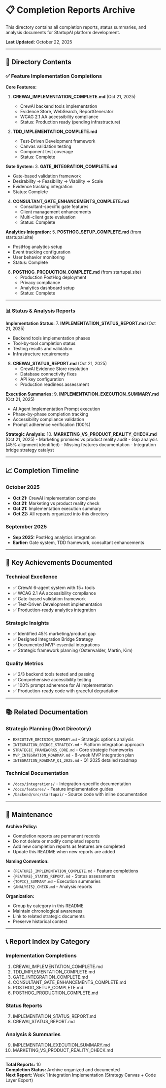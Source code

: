 # 📋 Completion Reports Archive

This directory contains all completion reports, status summaries, and analysis documents for StartupAI platform development.

**Last Updated:** October 22, 2025

---

## 📁 Directory Contents

### ✅ Feature Implementation Completions

**Core Features:**
1. **CREWAI_IMPLEMENTATION_COMPLETE.md** (Oct 21, 2025)
   - CrewAI backend tools implementation
   - Evidence Store, WebSearch, ReportGenerator
   - WCAG 2.1 AA accessibility compliance
   - Status: Production ready (pending infrastructure)

2. **TDD_IMPLEMENTATION_COMPLETE.md**
   - Test-Driven Development framework
   - Canvas validation testing
   - Component test coverage
   - Status: Complete

**Gate System:**
3. **GATE_INTEGRATION_COMPLETE.md**
   - Gate-based validation framework
   - Desirability → Feasibility → Viability → Scale
   - Evidence tracking integration
   - Status: Complete

4. **CONSULTANT_GATE_ENHANCEMENTS_COMPLETE.md**
   - Consultant-specific gate features
   - Client management enhancements
   - Multi-client gate evaluation
   - Status: Complete

**Analytics Integration:**
5. **POSTHOG_SETUP_COMPLETE.md** (from startupai.site)
   - PostHog analytics setup
   - Event tracking configuration
   - User behavior monitoring
   - Status: Complete

6. **POSTHOG_PRODUCTION_COMPLETE.md** (from startupai.site)
   - Production PostHog deployment
   - Privacy compliance
   - Analytics dashboard setup
   - Status: Complete

---

### 📊 Status & Analysis Reports

**Implementation Status:**
7. **IMPLEMENTATION_STATUS_REPORT.md** (Oct 21, 2025)
   - Backend tools implementation phases
   - Tool-by-tool completion status
   - Testing results and validation
   - Infrastructure requirements

8. **CREWAI_STATUS_REPORT.md** (Oct 21, 2025)
   - CrewAI Evidence Store resolution
   - Database connectivity fixes
   - API key configuration
   - Production readiness assessment

**Execution Summaries:**
9. **IMPLEMENTATION_EXECUTION_SUMMARY.md** (Oct 21, 2025)
   - AI Agent Implementation Prompt execution
   - Phase-by-phase completion tracking
   - Accessibility compliance validation
   - Prompt adherence verification (100%)

**Strategic Analysis:**
10. **MARKETING_VS_PRODUCT_REALITY_CHECK.md** (Oct 21, 2025)
    - Marketing promises vs product reality audit
    - Gap analysis (45% alignment identified)
    - Missing features documentation
    - Integration bridge strategy catalyst

---

## 📈 Completion Timeline

### October 2025
- **Oct 21:** CrewAI implementation complete
- **Oct 21:** Marketing vs product reality check
- **Oct 21:** Implementation execution summary
- **Oct 22:** All reports organized into this directory

### September 2025
- **Sep 2025:** PostHog analytics integration
- **Earlier:** Gate system, TDD framework, consultant enhancements

---

## 🎯 Key Achievements Documented

### Technical Excellence
- ✅ CrewAI 6-agent system with 15+ tools
- ✅ WCAG 2.1 AA accessibility compliance
- ✅ Gate-based validation framework
- ✅ Test-Driven Development implementation
- ✅ Production-ready analytics integration

### Strategic Insights
- ✅ Identified 45% marketing/product gap
- ✅ Designed Integration Bridge Strategy
- ✅ Documented MVP-essential integrations
- ✅ Strategic framework planning (Osterwalder, Martin, Kim)

### Quality Metrics
- ✅ 2/3 backend tools tested and passing
- ✅ Comprehensive accessibility testing
- ✅ 100% prompt adherence for AI implementation
- ✅ Production-ready code with graceful degradation

---

## 📚 Related Documentation

### Strategic Planning (Root Directory)
- `EXECUTIVE_DECISION_SUMMARY.md` - Strategic options analysis
- `INTEGRATION_BRIDGE_STRATEGY.md` - Platform integration approach
- `STRATEGIC_FRAMEWORKS_CORE.md` - Core strategic frameworks
- `MVP_INTEGRATION_ROADMAP.md` - 8-week MVP integration plan
- `INTEGRATION_ROADMAP_Q1_2025.md` - Q1 2025 detailed roadmap

### Technical Documentation
- `/docs/integrations/` - Integration-specific documentation
- `/docs/features/` - Feature implementation guides
- `/backend/src/startupai/` - Source code with inline documentation

---

## 🔄 Maintenance

**Archive Policy:**
- Completion reports are permanent records
- Do not delete or modify completed reports
- Add new completion reports as features are completed
- Update this README when new reports are added

**Naming Convention:**
- `{FEATURE}_IMPLEMENTATION_COMPLETE.md` - Feature completions
- `{FEATURE}_STATUS_REPORT.md` - Status assessments
- `{TOPIC}_SUMMARY.md` - Execution summaries
- `{ANALYSIS}_CHECK.md` - Analysis reports

**Organization:**
- Group by category in this README
- Maintain chronological awareness
- Link to related strategic documents
- Preserve historical context

---

## 📞 Report Index by Category

### Implementation Completions
1. CREWAI_IMPLEMENTATION_COMPLETE.md
2. TDD_IMPLEMENTATION_COMPLETE.md
3. GATE_INTEGRATION_COMPLETE.md
4. CONSULTANT_GATE_ENHANCEMENTS_COMPLETE.md
5. POSTHOG_SETUP_COMPLETE.md
6. POSTHOG_PRODUCTION_COMPLETE.md

### Status Reports
7. IMPLEMENTATION_STATUS_REPORT.md
8. CREWAI_STATUS_REPORT.md

### Analysis & Summaries
9. IMPLEMENTATION_EXECUTION_SUMMARY.md
10. MARKETING_VS_PRODUCT_REALITY_CHECK.md

---

**Total Reports:** 10  
**Completion Status:** Archive organized and documented  
**Next Report:** Week 1 Integration Implementation (Strategy Canvas + Code Layer Export)
